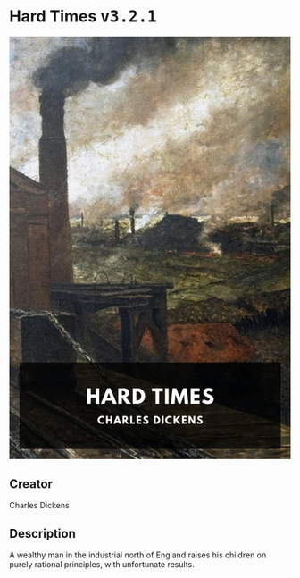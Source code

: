 
# Hard Times <kbd>v3.2.1</kbd>

<center>
  <img src="./cover-1024.jpg"/>
</center>

## Creator
Charles Dickens

## Description
A wealthy man in the industrial north of England raises his children on purely rational principles, with unfortunate results.
